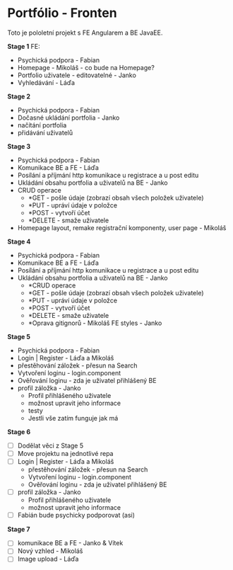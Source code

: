 # Portfólio - Fronten
Toto je pololetní projekt s FE Angularem a BE JavaEE.

**Stage 1**
FE:
* Psychická podpora - Fabian
* Homepage - Mikoláš - co bude na Homepage?
* Portfolio uživatele - editovatelné - Janko
* Vyhledávání - Láďa

**Stage 2**
* Psychická podpora - Fabian
* Dočasné ukládání portfolia - Janko
* načítání portfolia
* přidávání uživatelů

**Stage 3**
* Psychická podpora - Fabian
* Komunikace BE a FE - Láďa
* Posílání a příjmání http komunikace u registrace a u post editu
* Ukládání obsahu portfolia a uživatelů na BE - Janko
* CRUD operace
  * *GET - pošle údaje (zobrazí obsah všech položek uživatele)
  * *PUT - upráví údaje v položce
  * *POST - vytvoří účet
  * *DELETE - smaže uživatele
* Homepage layout, remake registrační komponenty, user page - Mikoláš

**Stage 4**
* Psychická podpora - Fabian
* Komunikace BE a FE - Láďa
* Posílání a příjmání http komunikace u registrace a u post editu
* Ukládání obsahu portfolia a uživatelů na BE - Janko
  * *CRUD operace
  * *GET - pošle údaje (zobrazí obsah všech položek uživatele)
  * *PUT - upráví údaje v položce
  * *POST - vytvoří účet
  * *DELETE - smaže uživatele
  * *Oprava gitignorů - Mikoláš
FE styles - Janko


**Stage 5**
* Psychická podpora - Fabian
* Login | Register - Láďa a Mikoláš
* přestěhování záložek - přesun na Search
* Vytvoření loginu - login.component
* Ověřování loginu - zda je uživatel přihlášený BE
* profil záložka - Janko
  * Profil přihlášeného uživatele
  * možnost upravit jeho informace
  * testy
  * Jestli vše zatím funguje jak má

**Stage 6**
* [ ] Dodělat věci z Stage 5
* [ ] Move projektu na jednotlivé repa
* [ ] Login | Register - Láďa a Mikoláš
  * přestěhování záložek - přesun na Search
  * Vytvoření loginu - login.component
  * Ověřování loginu - zda je uživatel přihlášený BE
* [ ] profil záložka - Janko
  * Profil přihlášeného uživatele
  * možnost upravit jeho informace
* [ ] Fabián bude psychicky podporovat (asi)

**Stage 7**
* [ ] komunikace BE a FE - Janko & Vítek
* [ ] Nový vzhled  - Mikoláš
* [ ] Image upload - Láďa
